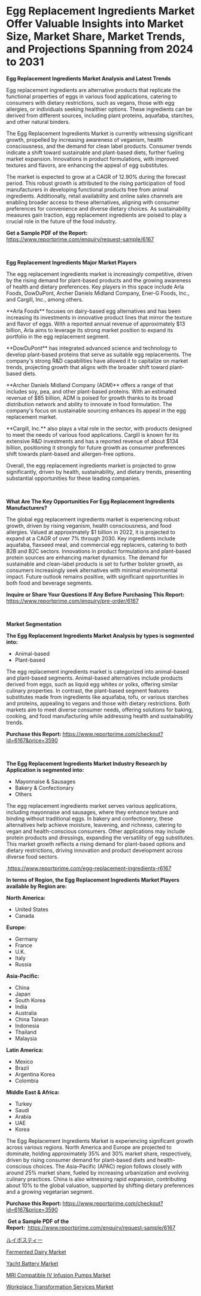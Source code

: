 <p><h1>Egg Replacement Ingredients Market Offer Valuable Insights into Market Size, Market Share, Market Trends, and Projections Spanning from 2024 to 2031</h1></p><p><strong>Egg Replacement Ingredients Market Analysis and Latest Trends</strong></p>
<p><p>Egg replacement ingredients are alternative products that replicate the functional properties of eggs in various food applications, catering to consumers with dietary restrictions, such as vegans, those with egg allergies, or individuals seeking healthier options. These ingredients can be derived from different sources, including plant proteins, aquafaba, starches, and other natural binders.</p><p>The Egg Replacement Ingredients Market is currently witnessing significant growth, propelled by increasing awareness of veganism, health consciousness, and the demand for clean label products. Consumer trends indicate a shift toward sustainable and plant-based diets, further fueling market expansion. Innovations in product formulations, with improved textures and flavors, are enhancing the appeal of egg substitutes.</p><p>The market is expected to grow at a CAGR of 12.90% during the forecast period. This robust growth is attributed to the rising participation of food manufacturers in developing functional products free from animal ingredients. Additionally, retail availability and online sales channels are enabling broader access to these alternatives, aligning with consumer preferences for convenience and diverse dietary choices. As sustainability measures gain traction, egg replacement ingredients are poised to play a crucial role in the future of the food industry.</p></p>
<p><strong>Get a Sample PDF of the Report:&nbsp;</strong> <a href="https://www.reportprime.com/enquiry/request-sample/6167">https://www.reportprime.com/enquiry/request-sample/6167</a></p>
<p>&nbsp;</p>
<p><strong>Egg Replacement Ingredients Major Market Players</strong></p>
<p><p>The egg replacement ingredients market is increasingly competitive, driven by the rising demand for plant-based products and the growing awareness of health and dietary preferences. Key players in this space include Arla Foods, DowDuPont, Archer Daniels Midland Company, Ener-G Foods, Inc., and Cargill, Inc., among others.</p><p>**Arla Foods** focuses on dairy-based egg alternatives and has been increasing its investments in innovative product lines that mirror the texture and flavor of eggs. With a reported annual revenue of approximately $13 billion, Arla aims to leverage its strong market position to expand its portfolio in the egg replacement segment.</p><p>**DowDuPont** has integrated advanced science and technology to develop plant-based proteins that serve as suitable egg replacements. The company's strong R&D capabilities have allowed it to capitalize on market trends, projecting growth that aligns with the broader shift toward plant-based diets.</p><p>**Archer Daniels Midland Company (ADM)** offers a range of that includes soy, pea, and other plant-based proteins. With an estimated revenue of $85 billion, ADM is poised for growth thanks to its broad distribution network and ability to innovate in food formulation. The company's focus on sustainable sourcing enhances its appeal in the egg replacement market.</p><p>**Cargill, Inc.** also plays a vital role in the sector, with products designed to meet the needs of various food applications. Cargill is known for its extensive R&D investments and has a reported revenue of about $134 billion, positioning it strongly for future growth as consumer preferences shift towards plant-based and allergen-free options.</p><p>Overall, the egg replacement ingredients market is projected to grow significantly, driven by health, sustainability, and dietary trends, presenting substantial opportunities for these leading companies.</p></p>
<p>&nbsp;</p>
<p><strong>What Are The Key Opportunities For Egg Replacement Ingredients Manufacturers?</strong></p>
<p><p>The global egg replacement ingredients market is experiencing robust growth, driven by rising veganism, health consciousness, and food allergies. Valued at approximately $1 billion in 2022, it is projected to expand at a CAGR of over 7% through 2030. Key ingredients include aquafaba, flaxseed meal, and commercial egg replacers, catering to both B2B and B2C sectors. Innovations in product formulations and plant-based protein sources are enhancing market dynamics. The demand for sustainable and clean-label products is set to further bolster growth, as consumers increasingly seek alternatives with minimal environmental impact. Future outlook remains positive, with significant opportunities in both food and beverage segments.</p></p>
<p><strong>Inquire or Share Your Questions If Any Before Purchasing This Report:</strong> <a href="https://www.reportprime.com/enquiry/pre-order/6167">https://www.reportprime.com/enquiry/pre-order/6167</a></p>
<p>&nbsp;</p>
<p><strong>Market Segmentation</strong></p>
<p><strong>The Egg Replacement Ingredients Market Analysis by types is segmented into:</strong></p>
<p><ul><li>Animal-based</li><li>Plant-based</li></ul></p>
<p><p>The egg replacement ingredients market is categorized into animal-based and plant-based segments. Animal-based alternatives include products derived from eggs, such as liquid egg whites or yolks, offering similar culinary properties. In contrast, the plant-based segment features substitutes made from ingredients like aquafaba, tofu, or various starches and proteins, appealing to vegans and those with dietary restrictions. Both markets aim to meet diverse consumer needs, offering solutions for baking, cooking, and food manufacturing while addressing health and sustainability trends.</p></p>
<p><strong>Purchase this Report:&nbsp;</strong><a href="https://www.reportprime.com/checkout?id=6167&price=3590">https://www.reportprime.com/checkout?id=6167&price=3590</a></p>
<p>&nbsp;</p>
<p><strong>The Egg Replacement Ingredients Market Industry Research by Application is segmented into:</strong></p>
<p><ul><li>Mayonnaise & Sausages</li><li>Bakery & Confectionary</li><li>Others</li></ul></p>
<p><p>The egg replacement ingredients market serves various applications, including mayonnaise and sausages, where they enhance texture and binding without traditional eggs. In bakery and confectionery, these alternatives help achieve moisture, leavening, and richness, catering to vegan and health-conscious consumers. Other applications may include protein products and dressings, expanding the versatility of egg substitutes. This market growth reflects a rising demand for plant-based options and dietary restrictions, driving innovation and product development across diverse food sectors.</p></p>
<p><a href="https://www.reportprime.com/egg-replacement-ingredients-r6167">&nbsp;https://www.reportprime.com/egg-replacement-ingredients-r6167</a></p>
<p><strong>In terms of Region, the Egg Replacement Ingredients Market Players available by Region are:</strong></p>
<p>
    <p> <strong> North America: </strong>
        <ul>
            <li>United States</li>
            <li>Canada</li>
        </ul>
        </p> 
    <p> <strong> Europe: </strong>
        <ul>
            <li>Germany</li>
            <li>France</li>
            <li>U.K.</li>
            <li>Italy</li>
            <li>Russia</li>
        </ul>
        </p> 
    <p> <strong> Asia-Pacific: </strong>
        <ul>
            <li>China</li>
            <li>Japan</li>
            <li>South Korea</li>
            <li>India</li>
            <li>Australia</li>
            <li>China Taiwan</li>
            <li>Indonesia</li>
            <li>Thailand</li>
            <li>Malaysia</li>
        </ul>
        </p> 
    <p> <strong> Latin America: </strong>
        <ul>
            <li>Mexico</li>
            <li>Brazil</li>
            <li>Argentina Korea</li>
            <li>Colombia</li>
        </ul>
        </p> 
    <p> <strong> Middle East & Africa: </strong>
        <ul>
            <li>Turkey</li>
            <li>Saudi</li>
            <li>Arabia</li>
            <li>UAE</li>
            <li>Korea</li>
        </ul>
    </p>
    </p>
<p><p>The Egg Replacement Ingredients Market is experiencing significant growth across various regions. North America and Europe are projected to dominate, holding approximately 35% and 30% market share, respectively, driven by rising consumer demand for plant-based diets and health-conscious choices. The Asia-Pacific (APAC) region follows closely with around 25% market share, fueled by increasing urbanization and evolving culinary practices. China is also witnessing rapid expansion, contributing about 10% to the global valuation, supported by shifting dietary preferences and a growing vegetarian segment.</p></p>
<p><strong>Purchase this Report: </strong><a href="https://www.reportprime.com/checkout?id=6167&price=3590">https://www.reportprime.com/checkout?id=6167&price=3590</a></p>
<p>&nbsp;<strong>Get a Sample PDF of the Report:&nbsp;&nbsp;</strong><a href="https://www.reportprime.com/enquiry/request-sample/6167">https://www.reportprime.com/enquiry/request-sample/6167</a></p>
<p><strong></strong></p>
<p><p><a href="https://medium.com/@qarpaiop35/%E3%83%AB%E3%82%A4%E3%83%9C%E3%82%B9%E3%83%86%E3%82%A3%E3%83%BC%E5%B8%82%E5%A0%B4%E3%81%AE%E3%82%A2%E3%83%97%E3%83%AA%E3%82%B1%E3%83%BC%E3%82%B7%E3%83%A7%E3%83%B3-%E3%82%AA%E3%83%B3%E3%83%A9%E3%82%A4%E3%83%B3%E3%82%B9%E3%83%88%E3%82%A2-%E3%82%B9%E3%83%BC%E3%83%91%E3%83%BC%E3%83%9E%E3%83%BC%E3%82%B1%E3%83%83%E3%83%88-%E3%81%8A%E3%82%88%E3%81%B3%E5%B8%82%E5%A0%B4%E3%82%BF%E3%82%A4%E3%83%97-%E3%83%86%E3%82%A3%E3%83%BC%E3%83%90%E3%83%83%E3%82%B0-%E3%83%AA%E3%83%BC%E3%83%95%E3%83%86%E3%82%A3%E3%83%BC-%E3%81%AE%E5%BD%B9%E5%89%B2%E3%81%AF-2024%E5%B9%B4%E3%81%8B%E3%82%892031%E5%B9%B4%E3%81%AE%E5%B9%B4%E6%AC%A1%E4%BA%88%E6%B8%AC%E3%81%AB%E9%96%A2%E3%81%99%E3%82%8B%E3%82%82%E3%81%AE%E3%81%A7%E3%81%99-a202b776b6d9">ルイボスティー</a></p><p><a href="https://www.linkedin.com/pulse/global-fermented-dairy-market-trends-innovations-forward-looking-cvisf?trackingId=h3Y1LLOwS36IkAmmwBdmJg%3D%3D">Fermented Dairy Market</a></p><p><a href="https://medium.com/@dellkoepp_34276/global-yacht-battery-market-size-is-expected-to-experience-a-cagr-of-11-9-a24f6300baeb">Yacht Battery Market</a></p><p><a href="https://www.linkedin.com/pulse/global-mri-compatible-iv-infusion-pumps-market-sector-types-3eiaf?trackingId=oR0%2BRvpQTJyrLV79wCVTFg%3D%3D">MRI Compatible IV Infusion Pumps Market</a></p><p><a href="https://medium.com/@nettieboyle28/global-workplace-transformation-services-market-trends-analysis-and-future-growth-prospects-344896f68d79">Workplace Transformation Services Market</a></p></p>